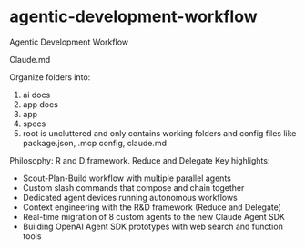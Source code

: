 # agentic-development-workflow

Agentic Development Workflow

Claude.md

Organize folders into:
1. ai docs
2. app docs
3. app
4. specs
5. root is uncluttered and only contains working folders and config files like package.json, .mcp config, claude.md

Philosophy: R and D framework. Reduce and Delegate
 Key highlights:
- Scout-Plan-Build workflow with multiple parallel agents
- Custom slash commands that compose and chain together
- Dedicated agent devices running autonomous workflows
- Context engineering with the R&D framework (Reduce and Delegate)
- Real-time migration of 8 custom agents to the new Claude Agent SDK
- Building OpenAI Agent SDK prototypes with web search and function tools